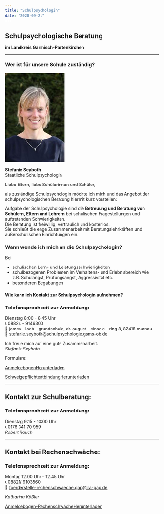 ```yaml
---
title: "Schulpsychologin"
date: "2020-09-21"
---
```


## **Schulpsychologische Beratung**  
**im Landkreis Garmisch-Partenkirchen**

* * *

### **Wer ist für unsere Schule zuständig?**

![](images/Foto_Seyboth.jpg)

**Stefanie Seyboth**  
Staatliche Schulpsychologin

Liebe Eltern, liebe Schülerinnen und Schüler,

als zuständige Schulpsychologin möchte ich mich und das Angebot der schulpsychologischen Beratung hiermit kurz vorstellen:  
  
Aufgabe der Schulpsychologie sind die **Betreuung und Beratung von Schülern, Eltern und Lehrern** bei schulischen Fragestellungen und auftretenden Schwierigkeiten.  
Die Beratung ist freiwillig, vertraulich und kostenlos.  
Sie schließt die enge Zusammenarbeit mit Beratungslehrkräften und außerschulischen Einrichtungen ein.

### **Wann wende ich mich an die Schulpsychologin?**

Bei

- schulischen Lern- und Leistungsschwierigkeiten
- schulbezogenen Problemen im Verhaltens- und Erlebnisbereich wie  
    z.B. Schulangst, Prüfungsangst, Aggressivität etc.
- besonderen Begabungen

###   
**Wie kann ich Kontakt zur Schulpsychologin aufnehmen?**

### Telefonsprechzeit zur Anmeldung:

Dienstag 8:00 - 8:45 Uhr  
📞 08824 - 9146300  
🧭 james - loeb - grundschule, dr. august - einsele - ring 8, 82418 murnau  
📧 [stefanie.seyboth@schulpsychologie.gsms-ob.de](mailto:stefanie.seyboth@schulpsychologie.gsms-ob.de)

Ich freue mich auf eine gute Zusammenarbeit.  
_Stefanie Seyboth_

Formulare:

[Anmeldebogen](https://volksschule-partenkirchen.de/wp-content/uploads/Anmeldebogen-GS-MS-SchütteGarmisch-1.pdf)[Herunterladen](https://volksschule-partenkirchen.de/wp-content/uploads/Anmeldebogen-GS-MS-SchütteGarmisch-1.pdf)

[Schweigepflichtentbindung](https://volksschule-partenkirchen.de/wp-content/uploads/Schweigepflichtentbindung.pdf)[Herunterladen](https://volksschule-partenkirchen.de/wp-content/uploads/Schweigepflichtentbindung.pdf)

* * *

## **Kontakt zur Schulberatung**:

### Telefonsprechzeit zur Anmeldung:

Dienstag 9:15 - 10:00 Uhr  
📞 0176 341 70 959  
_Robert Rauch_

* * *

## **Kontakt bei Rechenschwäche:**

### Telefonsprechzeit zur Anmeldung:

  
Montag 12.00 Uhr – 12.45 Uhr  
📞 08821/ 9103560  
📧 [foerderstelle-rechenschwaeche.gap@lra-gap.de](mailto:foerderstelle-rechenschwaeche.gap@lra-gap.de)

_Katharina Kößler_

[Anmeldebogen-Rechenschwäche](https://volksschule-partenkirchen.de/wp-content/uploads/Anmeldebogen-Rechenschwäche.pdf)[Herunterladen](https://volksschule-partenkirchen.de/wp-content/uploads/Anmeldebogen-Rechenschwäche.pdf)
